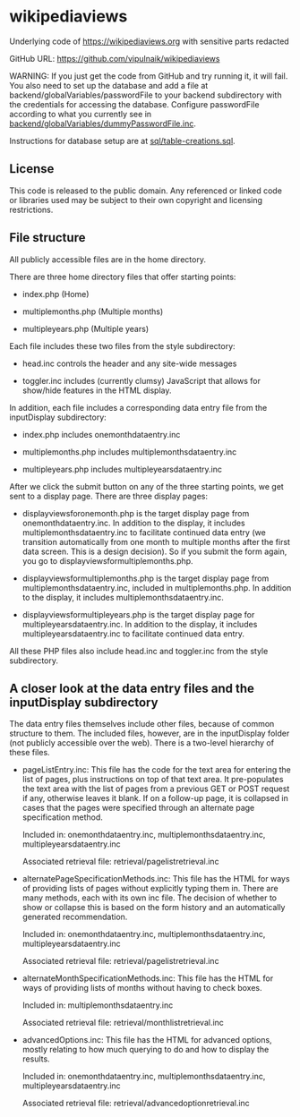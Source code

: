 wikipediaviews
==============

Underlying code of https://wikipediaviews.org with sensitive parts redacted

GitHub URL: https://github.com/vipulnaik/wikipediaviews

WARNING: If you just get the code from GitHub and try running it, it
will fail. You also need to set up the database and add a file at
backend/globalVariables/passwordFile to your backend subdirectory
with the credentials for accessing the database. Configure
passwordFile according to what you currently see in
[backend/globalVariables/dummyPasswordFile.inc](https://github.com/vipulnaik/wikipediaviews/blob/master/backend/globalVariables/dummyPasswordFile.inc).

Instructions for database setup are at
[sql/table-creations.sql](https://github.com/vipulnaik/wikipediaviews/blob/master/sql/table-creations.sql).

## License

This code is released to the public domain. Any referenced or linked
code or libraries used may be subject to their own copyright and
licensing restrictions.

## File structure

All publicly accessible files are in the home directory.

There are three home directory files that offer starting points:

* index.php (Home)

* multiplemonths.php (Multiple months)

* multipleyears.php (Multiple years)

Each file includes these two files from the style subdirectory:

* head.inc controls the header and any site-wide messages

* toggler.inc includes (currently clumsy) JavaScript that allows for
  show/hide features in the HTML display.

In addition, each file includes a corresponding data entry file from
the inputDisplay subdirectory:

* index.php includes onemonthdataentry.inc

* multiplemonths.php includes multiplemonthsdataentry.inc

* multipleyears.php includes multipleyearsdataentry.inc

After we click the submit button on any of the three starting points,
we get sent to a display page. There are three display pages:

* displayviewsforonemonth.php is the target display page from
  onemonthdataentry.inc. In addition to the display, it includes
  multiplemonthsdataentry.inc to facilitate continued data entry (we
  transition automatically from one month to multiple months after the
  first data screen. This is a design decision). So if you submit the
  form again, you go to displayviewsformultiplemonths.php.

* displayviewsformultiplemonths.php is the target display page from
  multiplemonthsdataentry.inc, included in multiplemonths.php. In
  addition to the display, it includes multiplemonthsdataentry.inc.

* displayviewsformultipleyears.php is the target display page for
  multipleyearsdataentry.inc. In addition to the display, it includes
  multipleyearsdataentry.inc to facilitate continued data entry.

All these PHP files also include head.inc and toggler.inc from the
style subdirectory.

## A closer look at the data entry files and the inputDisplay subdirectory

The data entry files themselves include other files, because of common
structure to them. The included files, however, are in the
inputDisplay folder (not publicly accessible over the web). There is a
two-level hierarchy of these files.

* pageListEntry.inc: This file has the code for the text area for
  entering the list of pages, plus instructions on top of that text
  area. It pre-populates the text area with the list of pages from a
  previous GET or POST request if any, otherwise leaves it blank. If
  on a follow-up page, it is collapsed in cases that the pages were
  specified through an alternate page specification method.

  Included in: onemonthdataentry.inc, multiplemonthsdataentry.inc, multipleyearsdataentry.inc

  Associated retrieval file: retrieval/pagelistretrieval.inc

* alternatePageSpecificationMethods.inc: This file has the HTML for
  ways of providing lists of pages without explicitly typing them
  in. There are many methods, each with its own inc file. The decision
  of whether to show or collapse this is based on the form history and
  an automatically generated recommendation.

  Included in: onemonthdataentry.inc, multiplemonthsdataentry.inc, multipleyearsdataentry.inc

  Associated retrieval file: retrieval/pagelistretrieval.inc

* alternateMonthSpecificationMethods.inc: This file has the HTML for
  ways of providing lists of months without having to check boxes.

  Included in: multiplemonthsdataentry.inc

  Associated retrieval file: retrieval/monthlistretrieval.inc

* advancedOptions.inc: This file has the HTML for advanced options,
  mostly relating to how much querying to do and how to display the
  results.

  Included in: onemonthdataentry.inc, multiplemonthsdataentry.inc, multipleyearsdataentry.inc

  Associated retrieval file: retrieval/advancedoptionretrieval.inc


